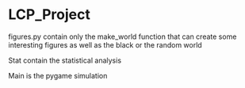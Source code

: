 # LCP_Project

figures.py contain only the make_world function that can create some interesting figures as well as the black or the random world

Stat contain the statistical analysis

Main is the pygame simulation
